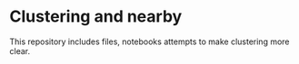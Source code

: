 # Clustering and nearby
This repository includes files, notebooks attempts to make clustering more clear.
